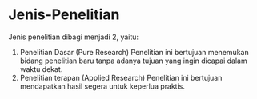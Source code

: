 # Jenis-Penelitian
Jenis penelitian dibagi menjadi 2, yaitu:
1. Penelitian Dasar (Pure Research)
   Penelitian ini bertujuan menemukan bidang penelitian baru tanpa adanya tujuan yang ingin dicapai    dalam waktu dekat.
2. Penelitian terapan (Applied Research)
   Penelitian ini bertujuan mendapatkan hasil segera untuk keperlua praktis.
   
